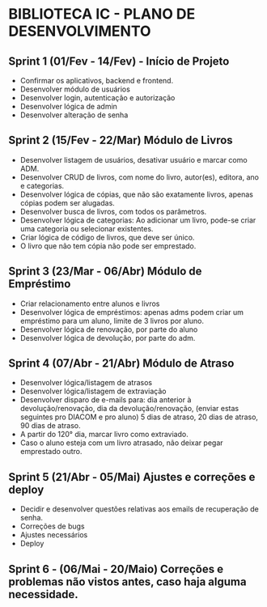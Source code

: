 # BIBLIOTECA IC - PLANO DE DESENVOLVIMENTO

## Sprint 1 (01/Fev - 14/Fev) - Início de Projeto
-  Confirmar os aplicativos, backend e frontend.
-  Desenvolver módulo de usuários
-  Desenvolver login, autenticação e autorização
-  Desenvolver lógica de admin
-  Desenvolver alteração de senha

## Sprint 2 (15/Fev - 22/Mar) Módulo de Livros
- Desenvolver listagem de usuários, desativar usuário e marcar como ADM.
-  Desenvolver CRUD de livros, com nome do livro, autor(es), editora, ano e categorias.
-  Desenvolver lógica de cópias, que não são exatamente livros, apenas cópias podem ser alugadas.
-  Desenvolver busca de livros, com todos os parâmetros.
- Desenvolver lógica de categorias: Ao adicionar um livro, pode-se criar uma categoria ou selecionar existentes. 
- Criar lógica de código de livros, que deve ser único. 
- O livro que não tem cópia não pode ser emprestado.

## Sprint 3 (23/Mar - 06/Abr) Módulo de Empréstimo
- Criar relacionamento entre alunos e livros
- Desenvolver lógica de empréstimos: apenas adms podem criar um empréstimo para um aluno, limite de 3 livros por aluno.
- Desenvolver lógica de renovação, por parte do aluno
- Desenvolver lógica de devolução, por parte do adm.
## Sprint 4 (07/Abr - 21/Abr) Módulo de Atraso
- Desenvolver lógica/listagem de atrasos
- Desenvolver lógica/listagem de extraviação
- Desenvolver disparo de e-mails para: dia anterior à devolução/renovação, dia da devolução/renovação, (enviar estas seguintes pro DIACOM e pro aluno) 5 dias de atraso, 20 dias de atraso, 90 dias de atraso.
- A partir do 120° dia, marcar livro como extraviado.
- Caso o aluno esteja com um livro atrasado, não deixar pegar emprestado outro.
## Sprint 5 (21/Abr - 05/Mai) Ajustes e correções e deploy
- Decidir e desenvolver questões relativas aos emails de recuperação de senha.
- Correções de bugs
- Ajustes necessários
- Deploy
## Sprint 6 - (06/Mai - 20/Maio) Correções e problemas não vistos antes, caso haja alguma necessidade.
